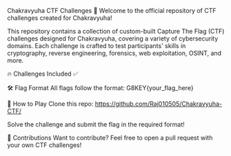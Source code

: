 Chakravyuha CTF Challenges
🚀 Welcome to the official repository of CTF challenges created for Chakravyuha!

This repository contains a collection of custom-built Capture The Flag (CTF) challenges designed for Chakravyuha, covering a variety of cybersecurity domains. Each challenge is crafted to test participants' skills in cryptography, reverse engineering, forensics, web exploitation, OSINT, and more.

🔥 Challenges Included
✅ 

🛠 Flag Format
All flags follow the format:
G8KEY{your_flag_here}

🎯 How to Play
Clone this repo:
https://github.com/Raj010505/Chakravyuha-CTF/

Solve the challenge and submit the flag in the required format!

🤝 Contributions
Want to contribute? Feel free to open a pull request with your own CTF challenges!
